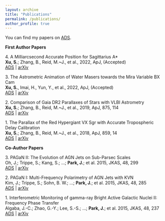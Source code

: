 ```yaml
---
layout: archive
title: "Publications"
permalink: /publications/
author_profile: true
---
```



You can find my papers on [ADS](https://ui.adsabs.harvard.edu/user/libraries/rtQieQ78T6Gt9lTdfYtNQA).

**First Author Papers**

4\. A Milliarcsecond Accurate Position for Sagittarius A* <br />
**Xu, S.**; Zhang, B., Reid, M.~J., et al., 2022, ApJ, (Accepted) <br />
[ADS](https://ui.adsabs.harvard.edu/abs/2017ApJ...834..157P/abstract) | [arXiv](https://arxiv.org/abs/1611.04729)

3\. The Astrometric Animation of Water Masers towards the Mira Variable BX Cam <br />
**Xu, S.**, Imai, H., Yun, Y., et al., 2022, ApJ, (Accepted) <br />
[ADS](https://ui.adsabs.harvard.edu/abs/2022arXiv221002812X/abstract) | [arXiv](https://arxiv.org/abs/2210.02812)

2\. Comparison of Gaia DR2 Parallaxes of Stars with VLBI Astrometry <br />
**Xu, S.**; Zhang, B., Reid, M.~J., et al., 2019, ApJ, 875, 114 <br />
[ADS](https://ui.adsabs.harvard.edu/abs/2019ApJ...875..114X/abstract) | [arXiv](https://arxiv.org/abs/1903.04105)

1\. The Parallax of the Red Hypergiant VX Sgr with Accurate Tropospheric Delay Calibration <br />
**Xu, S.**; Zhang, B., Reid, M.~J., et al., 2018, ApJ, 859, 14 <br />
[ADS](https://ui.adsabs.harvard.edu/abs/2018ApJ...859...14X/abstract) | [arXiv](https://arxiv.org/abs/1804.00894)



**Co-Author Papers**


3\. PAGaN II: The Evolution of AGN Jets on Sub-Parsec Scales <br />
Oh, J.; Trippe, S.; Kang, S.; ...; **Park, J.**; et al. 2015, JKAS, 48, 299 <br />
[ADS](https://ui.adsabs.harvard.edu/abs/2015JKAS...48..299O/abstract) | [arXiv](https://arxiv.org/abs/1510.08153)

2\. PAGaN I: Multi-Frequency Polarimetry of AGN Jets with KVN <br />
Kim, J.; Trippe, S.; Sohn, B. W.; ...; **Park, J.**; et al. 2015, JKAS, 48, 285 <br />
[ADS](https://ui.adsabs.harvard.edu/abs/2015JKAS...48..285K/abstract) | [arXiv](https://arxiv.org/abs/1510.08150)

1\. Interferometric Monitoring of gamma-ray Bright Active Galactic Nuclei II: Frequency Phase Transfer <br />
Algaba, J.-C.; Zhao, G.-Y.; Lee, S.-S.; ...; **Park, J.**; et al. 2015, JKAS, 48, 237 <br />
[ADS](https://ui.adsabs.harvard.edu/abs/2015JKAS...48..237A/abstract) | [arXiv](https://arxiv.org/abs/1510.05817)
